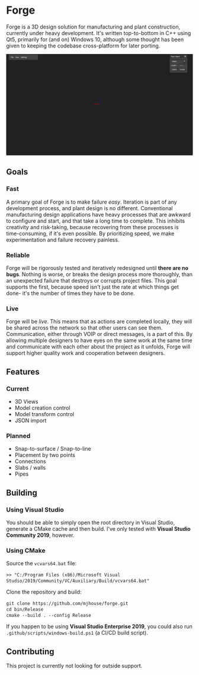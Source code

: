 # Forge

Forge is a 3D design solution for manufacturing and plant construction, currently under heavy development. It's written top-to-bottom in C++ using Qt5, primarily for (and on) Windows 10, although some thought has been given to keeping the codebase cross-platform for later porting. 

![](docs/media/gifs/multi-selection.gif)

## Goals

### Fast
A primary goal of Forge is to make failure *easy*. Iteration is part of any development process, and plant design is no different. Conventional manufacturing design applications have heavy processes that are awkward to configure and start, and that take a long time to complete. This inhibits creativity and risk-taking, because recovering from these processes is time-consuming, if it's even possible. By prioritizing speed, we make experimentation and failure recovery painless.

### Reliable
Forge will be rigorously tested and iteratively redesigned until __there are no bugs__. Nothing is worse, or breaks the design process more thoroughly, than an unexpected failure that destroys or corrupts project files. This goal supports the first, because speed isn't just the rate at which things get done- it's the number of times they have to be done. 

### Live
Forge will be *live*. This means that as actions are completed locally, they will be shared across the network so that other users can see them. Communication, either through VOIP or direct messages, is a part of this. By allowing multiple designers to have eyes on the same work at the same time and communicate with each other about the project as it unfolds, Forge will support higher quality work and cooperation between designers.


## Features

### Current
* 3D Views
* Model creation control
* Model transform control
* JSON import

### Planned
* Snap-to-surface / Snap-to-line
* Placement by two points
* Connections
* Slabs / walls
* Pipes

## Building

### Using Visual Studio

You should be able to simply open the root directory in Visual Studio, generate a CMake cache and then build. I've only tested with __Visual Studio Community 2019__, however.

### Using CMake

Source the `vcvars64.bat` file:

```
>> "C:/Program Files (x86)/Microsoft Visual Studio/2019/Community/VC/Auxiliary/Build/vcvars64.bat"
```

Clone the repository and build:
```
git clone https://github.com/mjhouse/forge.git
cd bin/Release
cmake --build . --config Release
```

If you happen to be using __Visual Studio Enterprise 2019__, you could also run `.github/scripts/windows-build.ps1` (a CI/CD build script).

## Contributing

This project is currently not looking for outside support.
